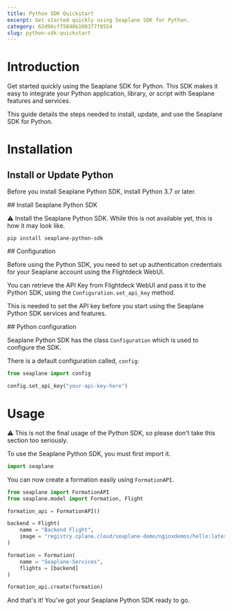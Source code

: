 ```yaml
---
title: Python SDK Quickstart
excerpt: Get started quickly using Seaplane SDK for Python.
category: 62d96cf75848b100377f8554
slug: python-sdk-quickstart
---
```


# Introduction

Get started quickly using the Seaplane SDK for Python. This SDK makes it easy to integrate your Python application, library, or script with Seaplane features and services.

This guide details the steps needed to install, update, and use the Seaplane SDK for Python.

# Installation

## Install or Update Python

Before you install Seaplane Python SDK, install Python 3.7 or later.

## Install Seaplane Python SDK

⚠️ Install the Seaplane Python SDK. While this is not available yet, this is how it may look like.

```shell
pip install seaplane-python-sdk
```

## Configuration

Before using the Python SDK, you need to set up authentication credentials for your Seaplane account using the Flightdeck WebUI.

You can retrieve the API Key from Flightdeck WebUI and pass it to the Python SDK, using the `Configuration.set_api_key` method.

This is needed to set the API key before you start using the Seaplane Python SDK services and features.

## Python configuration

Seaplane Python SDK has the class `Configuration` which is used to configure the SDK.

There is a default configuration called, `config`:

```python
from seaplane import config

config.set_api_key("your-api-key-here")
```

# Usage

⚠️ This is not the final usage of the Python SDK, so please don't take this section too seriously.

To use the Seaplane Python SDK, you must first import it.

```python
import seaplane
```

You can now create a formation easily using `FormationAPI`.

```python
from seaplane import FormationAPI
from seaplane.model import Formation, Flight

formation_api = FormationAPI()

backend = Flight(
    name = "Backend Flight", 
    image = "registry.cplane.cloud/seaplane-demo/nginxdemos/hello:latest"
)

formation = Formation(
    name = "Seaplane-Services", 
    flights = [backend]
)

formation_api.create(formation)
```

And that's it! You've got your Seaplane Python SDK ready to go.